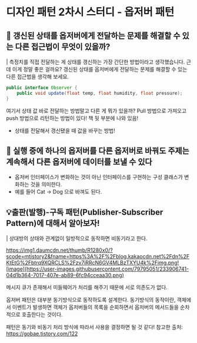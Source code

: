 # 디자인 패턴 2차시 스터디 - 옵저버 패턴
## 🤔 갱신된 상태를 옵저버에게 전달하는 문제를 해결할 수 있는 다른 접근법이 무엇이 있을까?
| 측정치를 직접 전달하는 게 상태를 갱신하는 가장 간단한 방법이라고 생각했습니다. 근데 이게 정말 좋은 걸까요? 갱신된 상태를 옵저버에게 전달하는 문제를 해결할 수 있는 다른 접근법을 생각해 보세요.

``` java
public interface Observer {
    public void update(float temp, float humidity, float pressure);
}
```
여기서 상태 값 바로 전달하는 방법말고 다른 게 뭐가 있을까?
Pull 방법으로 가져오고 push 방법으로 리턴하는 방법이 있다! 
책 뒷 부분에 나와 있음!
- 상태를 전달해서 갱신됐을 때 값을 바꾸는 방법!


## 🤔 실행 중에 하나의 옵저버를 다른 옵저버로 바꿔도 주제는 계속해서 다른 옵저버에 데이터를 보낼 수 있다

- 옵저버 인터페이스가 변화하는 것이 아닌 인터페이스를 구현하는 구성 클래스가 변화하는 것을 의미한다.
- 예를 들어 Cat -> Dog 으로 바껴도 된다.

## 💡출판(발행)-구독 패턴(Publisher-Subscriber Pattern)에 대해서 알아보자! 
| 상대방의 상태와 관계없이 일방적으로 동작하면 비동기라고 한다.

https://img1.daumcdn.net/thumb/R1280x0/?scode=mtistory2&fname=https%3A%2F%2Fblog.kakaocdn.net%2Fdn%2FKtEtG%2Fbtrq9XQRCLS%2Fzv7iRRcN6GV4MLBzTXYU4k%2Fimg.png![image](https://user-images.githubusercontent.com/79795051/233906741-04d1b364-7017-407e-ab89-6fc94cceaa30.png)

메시지 큐가 존재해서 미들웨어가 처리를 해주기 때문에 서로 의존도가 없다.

옵저버 패턴은 대부분 동기방식으로 동작하도록 설계한다.
동기방식의 동작이란,
객체에서 이벤트가 발생하면 객체가 옵저버들의 목록을 순회하면서 옵저버의 메서드들을 순차적으로 호출한다는 것이다.

패턴은 동기와 비동기 처리 방식에 따라서 사용을 결정하면 될 것 같다!
참고한 출처: https://gobae.tistory.com/122
